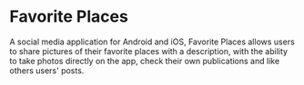 # Favorite Places

A social media application for Android and iOS, Favorite Places allows users to share pictures of their favorite places with a description, with the ability to take photos directly on the app, check their own publications and like others users' posts.
